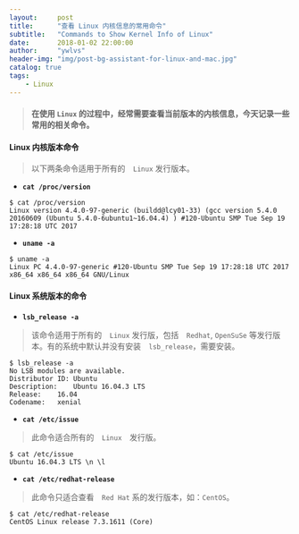 ```yaml
---
layout:     post
title:      "查看 Linux 内核信息的常用命令"
subtitle:   "Commands to Show Kernel Info of Linux"
date:       2018-01-02 22:00:00
author:     "ywlvs"
header-img: "img/post-bg-assistant-for-linux-and-mac.jpg"
catalog: true
tags:
    - Linux
---
```


> #### 在使用 `Linux` 的过程中，经常需要查看当前版本的内核信息，今天记录一些常用的相关命令。

#### Linux 内核版本命令

> 以下两条命令适用于所有的　`Linux` 发行版本。

+ **`cat /proc/version`**

```
$ cat /proc/version
Linux version 4.4.0-97-generic (buildd@lcy01-33) (gcc version 5.4.0 20160609 (Ubuntu 5.4.0-6ubuntu1~16.04.4) ) #120-Ubuntu SMP Tue Sep 19 17:28:18 UTC 2017
```

+ **`uname -a`**

```
$ uname -a
Linux PC 4.4.0-97-generic #120-Ubuntu SMP Tue Sep 19 17:28:18 UTC 2017 x86_64 x86_64 x86_64 GNU/Linux
```

#### Linux 系统版本的命令

+ **`lsb_release -a`**

> 该命令适用于所有的　`Linux` 发行版，包括　`Redhat`, `OpenSuSe` 等发行版本。有的系统中默认并没有安装　`lsb_release`，需要安装。

```
$ lsb_release -a
No LSB modules are available.
Distributor ID: Ubuntu
Description:    Ubuntu 16.04.3 LTS
Release:    16.04
Codename:   xenial
```

+ **`cat /etc/issue`**

> 此命令适合所有的　`Linux`　发行版。

```
$ cat /etc/issue
Ubuntu 16.04.3 LTS \n \l
```

+ **`cat /etc/redhat-release`**

> 此命令只适合查看　`Red Hat` 系的发行版本，如：`CentOS`。

```
$ cat /etc/redhat-release
CentOS Linux release 7.3.1611 (Core)
```
